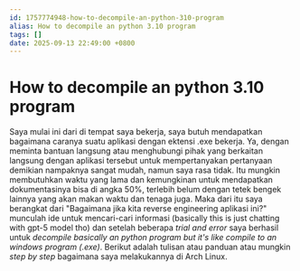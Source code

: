 ```yaml
---
id: 1757774948-how-to-decompile-an-python-310-program
alias: How to decompile an python 3.10 program
tags: []
date: 2025-09-13 22:49:00 +0800
---
```

# How to decompile an python 3.10 program

Saya mulai ini dari di tempat saya bekerja, saya butuh mendapatkan bagaimana caranya suatu aplikasi dengan ektensi .exe bekerja. Ya, dengan meminta bantuan langsung atau menghubungi pihak yang berkaitan langsung dengan aplikasi tersebut untuk mempertanyakan pertanyaan demikian nampaknya sangat mudah, namun saya rasa tidak. Itu mungkin membutuhkan waktu yang lama dan kemungkinan untuk mendapatkan dokumentasinya bisa di angka 50%, terlebih belum dengan tetek bengek lainnya yang akan makan waktu dan tenaga juga. Maka dari itu saya berangkat dari "Bagaimana jika kita reverse engineering aplikasi ini?" munculah ide untuk mencari-cari informasi (basically this is just chatting with gpt-5 model tho) dan setelah beberapa *trial and error* saya berhasil untuk *decompile basically an python program but it's like compile to an windows program (.exe)*. Berikut adalah tulisan atau panduan atau mungkin *step by step* bagaimana saya melakukannya di Arch Linux.
## 
